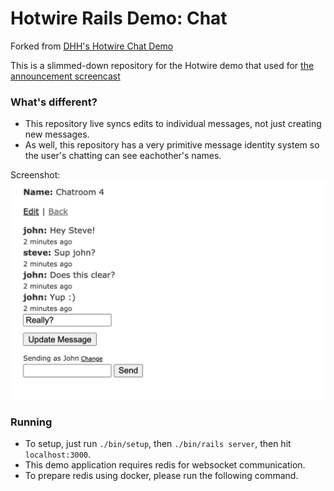 # Hotwire Rails Demo: Chat

Forked from [DHH's Hotwire Chat Demo](https://github.com/hotwired/hotwire-rails-demo-chat)

This is a slimmed-down repository for the Hotwire demo that used for [the announcement screencast](https://www.youtube.com/watch?v=eKY-QES1XQQ)

### What's different?

- This repository live syncs edits to individual messages, not just creating new messages.
- As well, this repository has a very primitive message identity system so the user's chatting can see eachother's names.

Screenshot:
![screenshot of code](/public/images/chat.png)

### Running

- To setup, just run `./bin/setup`, then `./bin/rails server`, then hit `localhost:3000`.
- This demo application requires redis for websocket communication.
- To prepare redis using docker, please run the following command.
